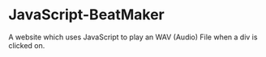 # JavaScript-BeatMaker
A website which uses JavaScript to play an WAV (Audio) File when a div is clicked on.
